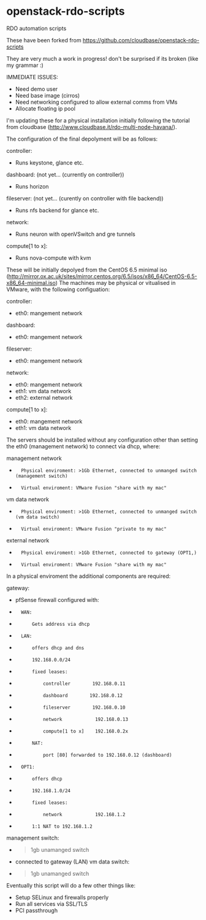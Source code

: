 openstack-rdo-scripts
=====================

RDO automation scripts


These have been forked from https://github.com/cloudbase/openstack-rdo-scripts

They are very much a work in progress! don't be surprised if its broken (like my grammar :)


IMMEDIATE ISSUES:
 -   Need demo user
 -   Need base image (cirros)
 -   Need networking configured to allow external comms from VMs
 -   Allocate floating ip pool


I'm updating these for a physical installation initially following the tutorial from cloudbase (http://www.cloudbase.it/rdo-multi-node-havana/).

The configuration of the final depolyment will be as follows:

controller:
 -   Runs keystone, glance etc.

dashboard: (not yet... (currently on controller))
 -   Runs horizon

fileserver: (not yet... (curently on controller with file backend))
 -   Runs nfs backend for glance etc.

network:
 -   Runs neuron with openVSwitch and gre tunnels

compute[1 to x]:
 -   Runs nova-compute with kvm

These will be initially depolyed from the CentOS 6.5 minimal iso (http://mirror.ox.ac.uk/sites/mirror.centos.org/6.5/isos/x86_64/CentOS-6.5-x86_64-minimal.iso)
The machines may be physical or vitualised in VMware, with the following configuation:

controller:
 -   eth0: mangement network

dashboard:
 -   eth0: mangement network

fileserver:
 -   eth0: mangement network

network:
 -   eth0: mangement network
 -   eth1: vm data network
 -   eth2: external network

compute[1 to x]:
 -   eth0: mangement network
 -   eth1: vm data network

The servers should be installed without any configuration other than setting the eth0 (management network) to connect via dhcp, where:

management network
 -       Physical enviroment: >1Gb Ethernet, connected to unmanged switch (management switch)
 -       Virtual enviroment: VMware Fusion "share with my mac"

vm data network
 -       Physical enviroment: >1Gb Ethernet, connected to unmanged switch (vm data switch)
 -       Virtual enviroment: VMware Fusion "private to my mac"

external network
 -       Physical enviroment: >1Gb Ethernet, connected to gateway (OPT1,)
 -       Virtual enviroment: VMware Fusion "share with my mac"

In a physical enviroment the additional components are required:

gateway:
 -   pfSense firewall configured with:
 -       WAN:
 -           Gets address via dhcp
 -       LAN:
 -           offers dhcp and dns
 -           192.168.0.0/24
 -           fixed leases:
 -               controller        192.168.0.11
 -               dashboard        192.168.0.12
 -               fileserver        192.168.0.10
 -               network            192.168.0.13
 -               compute[1 to x]    192.168.0.2x
 -           NAT:
 -               port [80] forwarded to 192.168.0.12 (dashboard)
 -       OPT1:
 -           offers dhcp
 -           192.168.1.0/24
 -           fixed leases:
 -               network            192.168.1.2
 -           1:1 NAT to 192.168.1.2
management switch:
 -   >1gb unamanged switch
 -   connected to gateway (LAN)
vm data switch:
 -   >1gb unamanged switch

Eventually this script will do a few other things like:
 -   Setup SELinux and firewalls properly
 -   Run all services via SSL/TLS
 -   PCI passthrough